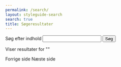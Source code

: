 ```yaml
---
permalink: /search/
layout: styleguide-search
search: true
title: Søgeresultater
---
```


<div id="search-form" class="search-form">
    <form method="get" action="/search/" id="searchForm">
      <div class="form-group search">
        <label for="search-input" class="sr-only">Søg efter indhold</label>
        <input class="form-input input-char-27" id="search-input" name="q" title="Search" type="search" required>
        <button class="button button-search" type="submit" id="searchbtn">Søg</button>
      </div>
    </form>
</div>

<div class="d-none" id="results-container">
    <p class="form-hint mb-0">Viser <span id="results-count"></span> resultater for "<span id="results-text"></span>"</p>
    <div id="results">
    </div>
    <div class="page-navigation">
        <a id="previous-page" class="d-none">Forrige side</a>
        <a id="next-page" class="d-none">Næste side</a>
    </div>
</div>
